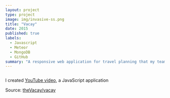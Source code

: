 ```yaml
---
layout: project
type: project
image: img/invasive-ss.png
title: "Vacay"
date: 2015
published: true
labels:
  - Javascript
  - Meteor
  - MongoDB
  - GitHub
summary: "A responsive web application for travel planning that my team developed in ICS 415."
---
```


<img class="img/invasive-seaweed.png">



I created [YouTube video](https://youtu.be/7EjPo7JJSfg?si=0CqL1GcHlBwO8TW-), a JavaScript application 


 
Source: <a href="https://github.com/theVacay/vacay">theVacay/vacay</a>
